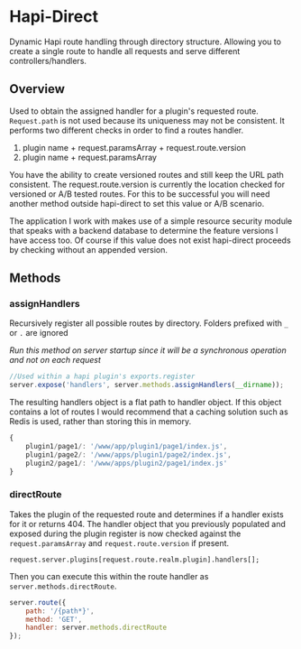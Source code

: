 # Hapi-Direct

Dynamic Hapi route handling through directory structure. Allowing you to create a single route to handle all requests and serve different controllers/handlers.
 
## Overview

Used to obtain the assigned handler for a plugin's requested route. `Request.path` is not used because its uniqueness may not be consistent. It performs two different checks in order to find a routes handler. 

1. plugin name + request.paramsArray + request.route.version
2. plugin name + request.paramsArray

You have the ability to create versioned routes and still keep the URL path consistent.  The request.route.version is currently the location checked for versioned or A/B tested routes. For this to be successful you will need another method outside hapi-direct to set this value or A/B scenario. 

The application I work with makes use of a simple resource security module that speaks with a backend database to determine the feature versions I have access too. Of course if this value does not exist hapi-direct proceeds by checking without an appended version.

## Methods

### assignHandlers

Recursively register all possible routes by directory.
Folders prefixed with `_` or `.` are ignored

*Run this method on server startup since it will be a synchronous operation and not on each request*

``` js
//Used within a hapi plugin's exports.register
server.expose('handlers', server.methods.assignHandlers(__dirname));
```

The resulting handlers object is a flat path to handler object.  If this object contains a lot of routes I would recommend that a caching solution such as Redis is used, rather than storing this in memory.


```js
{
	plugin1/page1/: '/www/app/plugin1/page1/index.js',
	plugin1/page2/: '/www/apps/plugin1/page2/index.js', 
	plugin2/page1/: '/www/apps/plugin2/page1/index.js' 
}
```

### directRoute

Takes the plugin of the requested route and determines if a handler exists for it or returns 404. The handler object that you previously populated and exposed during the plugin register is now checked against the `request.paramsArray` and `request.route.version` if present.

`request.server.plugins[request.route.realm.plugin].handlers[];`

Then you can execute this within the route handler as `server.methods.directRoute`.

``` js
server.route({
	path: '/{path*}',
	method: 'GET',
	handler: server.methods.directRoute
});
```
